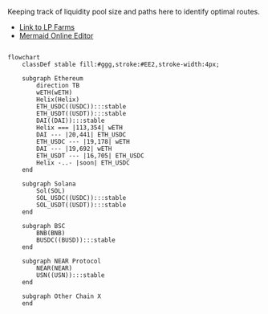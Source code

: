 Keeping track of liquidity pool size and paths here to identify optimal routes.

* [Link to LP Farms](https://helix.finance/farms)
* [Mermaid Online Editor](https://mermaid.live/edit#pako:eNqNkm1vgjAQx79KU9_UpCzOqUgXX4iQuGTRZLh3JEuF8hALGCjRRfzuK-ADU7bYpNf27tf_XS89QCdxGSTQ48nOCWgq7BjI4XCaZQbzQCbomjPghZyTju_7OBNpsmGkY5r9017Zha4IyGC7f7Xj-nqWr_2UbgNgioClLI9qdzl25mqOStO9-uaMh3tU2YZXMl-fljFDqLTdLiGkruYOWVXIqhUxpm8ISdMarFKCyWQCiqGGR72x9BVVib8EgPKkgELD6lgrLmXdFwoURWIqVtXnVpEyOsY9dXgbPT-jzjPAI210m4fF7l1zrYTTmF5l5BlZy_dGC-Xpvxa2iepW42X6QkdyNhT1Wq5cHpJbmNOPv6PL8nuAWUDDGPQfw14uGMQwYmlEQ1f-30PptqEEI2ZDIrcuTTc2tOOj5PKtSwUz3VAkKSQe5RnDkOYisb5jBxKR5uwMGSGVSaMTdfwBo0rmMQ)

```mermaid

flowchart
    classDef stable fill:#ggg,stroke:#EE2,stroke-width:4px;

    subgraph Ethereum
        direction TB
        wETH(wETH)
        Helix(Helix)
        ETH_USDC((USDC)):::stable
        ETH_USDT((USDT)):::stable
        DAI((DAI)):::stable
        Helix === |113,354| wETH
        DAI --- |20,441| ETH_USDC
        ETH_USDC --- |19,178| wETH
        DAI --- |19,692| wETH
        ETH_USDT --- |16,705| ETH_USDC
        Helix -..- |soon| ETH_USDC
    end

    subgraph Solana
        Sol(SOL)
        SOL_USDC((USDC)):::stable
        SOL_USDT((USDT)):::stable
    end

    subgraph BSC
        BNB(BNB)
        BUSDC((BUSD)):::stable
    end

    subgraph NEAR Protocol
        NEAR(NEAR)
        USN((USN)):::stable
    end

    subgraph Other Chain X
    end
```
